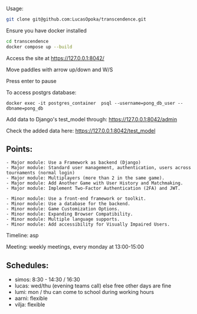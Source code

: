 Usage:
```bash
git clone git@github.com:LucasOpoka/transcendence.git
```
Ensure you have docker installed
```bash
cd transcendence
docker compose up --build
```

Access the site at https://127.0.0.1:8042/

Move paddles with arrow up/down and W/S

Press enter to pause

To access postgrs database:
```
docker exec -it postgres_container  psql --username=pong_db_user --dbname=pong_db
```

Add data to Django's test_model through:
https://127.0.0.1:8042/admin

Check the added data here:
https://127.0.0.1:8042/test_model


## Points:
```
- Major module: Use a Framework as backend (Django)
- Major module: Standard user management, authentication, users across
tournaments (normal login)
- Major module: Multiplayers (more than 2 in the same game).
- Major module: Add Another Game with User History and Matchmaking.
- Major module: Implement Two-Factor Authentication (2FA) and JWT.

- Minor module: Use a front-end framework or toolkit.
- Minor module: Use a database for the backend.
- Minor module: Game Customization Options.
- Minor module: Expanding Browser Compatibility.
- Minor module: Multiple language supports.
- Minor module: Add accessibility for Visually Impaired Users.
```

Timeline: asp

Meeting: weekly meetings, every monday at 13:00-15:00

## Schedules: 
- simos:
  8:30 - 14:30 / 16:30
- lucas:
  wed/thu (evening teams call) else free
  other days are fine
- lumi:
  mon / thu can come to school during working hours
- aarni:
  flexible
- vilja:
  flexible
